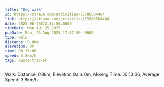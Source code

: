 ```yaml
---
title: "Dog walk"
id: https://strava.com/activities/15586584484
link: https://strava.com/activities/15586584484
date: 2025-08-25T23:17:50.000Z
rideDate: Mon Aug 25 2025
pubDate: Mon, 25 Aug 2025 17:17:50 -0600
type: walk
distance: 0.8km
elevation: 0m
time: 00:13:06
speed: 3.8km/h
tags: kuzco-tracker
---
```

Walk: Distance: 0.8km, Elevation Gain: 0m, Moving Time: 00:13:06, Average Speed: 3.8km/h